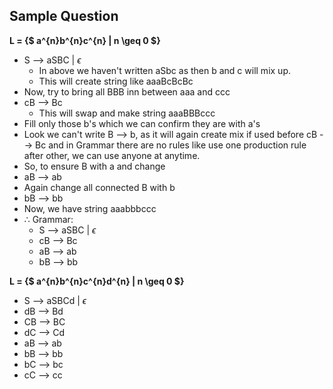 ## Sample Question

**L = {$ a^{n}b^{n}c^{n} | n \geq 0 $}**

- S --> aSBC | $\epsilon$
    - In above we haven't written aSbc as then b and c will mix up.
    - This will create string like aaaBcBcBc
- Now, try to bring all BBB inn between aaa and ccc
- cB --> Bc
   - This will swap and make string aaaBBBccc
- Fill only those b's which we can confirm they are with a's
- Look we can't write B --> b, as it will again create mix if used before cB --> Bc and in Grammar there are no rules like use one production rule after other, we can use anyone at anytime.
- So, to ensure B with a and change
- aB --> ab
- Again change all connected B with b
- bB --> bb
- Now, we have string aaabbbccc
- $\therefore$ Grammar:
    - S --> aSBC | $\epsilon$
    - cB --> Bc
    - aB --> ab
    - bB --> bb

**L = {$ a^{n}b^{n}c^{n}d^{n} | n \geq 0 $}**
- S --> aSBCd | $\epsilon$
- dB --> Bd
- CB --> BC
- dC --> Cd
- aB --> ab
- bB --> bb
- bC --> bc
- cC --> cc
